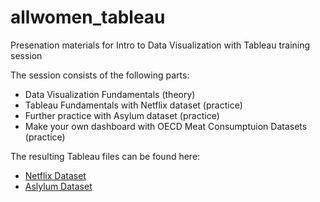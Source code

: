 # allwomen_tableau
Presenation materials for Intro to Data Visualization with Tableau training session

The session consists of the following parts:

- Data Visualization Fundamentals (theory)
- Tableau Fundamentals with Netflix dataset (practice)
- Further practice with Asylum dataset (practice)
- Make your own dashboard with OECD Meat Consumptuion Datasets (practice)

The resulting Tableau files can be found here:

- [Netflix Dataset](https://public.tableau.com/views/TableauTraining_Netflix/Netflix-BubbleChart?:embed=y&:display_count=yes)
- [Aslylum Dataset](https://public.tableau.com/views/Tableau_Training_15557993443090/Dashboard1?:embed=y&:display_count=yes)
